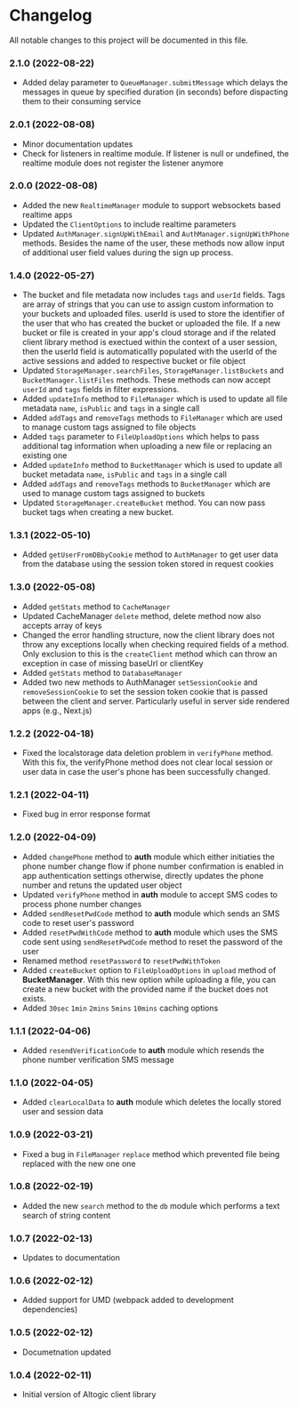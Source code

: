 # Changelog

All notable changes to this project will be documented in this file.

### 2.1.0 (2022-08-22)

-  Added delay parameter to `QueueManager.submitMessage` which delays the messages in queue by specified duration (in seconds) before dispacting them to their consuming service

### 2.0.1 (2022-08-08)

-  Minor documentation updates
-  Check for listeners in realtime module. If listener is null or undefined, the realtime module does not register the listener anymore

### 2.0.0 (2022-08-08)

-  Added the new `RealtimeManager` module to support websockets based realtime apps
-  Updated the  `ClientOptions` to include realtime parameters
-  Updated `AuthManager.signUpWithEmail` and `AuthManager.signUpWithPhone` methods. Besides the name of the user, these methods now allow input of additional user field values during the sign up process.

### 1.4.0 (2022-05-27)

-  The bucket and file metadata now includes `tags` and `userId` fields. Tags are array of strings that you can use to assign custom information to your buckets and uploaded files. userId is used to store the identifier of the user that who has created the bucket or uploaded the file. If a new bucket or file is created in your app's cloud storage and if the related client library method is exectued within the context of a user session, then the userId field is automaticallly populated with the userId of the active sessions and added to respective bucket or file object
-  Updated `StorageManager.searchFiles`, `StorageManager.listBuckets` and `BucketManager.listFiles` methods. These methods can now accept `userId` and `tags` fields in filter expressions.
-  Added `updateInfo` method to `FileManager` which is used to update all file metadata `name`, `isPublic` and `tags` in a single call
-  Added `addTags` and `removeTags` methods to `FileManager` which are used to manage custom tags assigned to file objects
-  Added `tags` parameter to `FileUploadOptions` which helps to pass additional tag information when uploading a new file or replacing an existing one
-  Added `updateInfo` method to `BucketManager` which is used to update all bucket metadata `name`, `isPublic` and `tags` in a single call
-  Added `addTags` and `removeTags` methods to `BucketManager` which are used to manage custom tags assigned to buckets
-  Updated `StorageManager.createBucket` method. You can now pass bucket tags when creating a new bucket.

### 1.3.1 (2022-05-10)

-  Added `getUserFromDBbyCookie` method to `AuthManager` to get user data from the database using the session token stored in request cookies

### 1.3.0 (2022-05-08)

-  Added `getStats` method to `CacheManager`
-  Updated CacheManager `delete` method, delete method now also accepts array of keys
-  Changed the error handling structure, now the client library does not throw any exceptions
   locally when checking required fields of a method. Only exclusion to this is the `createClient`
   method which can throw an exception in case of missing baseUrl or clientKey
-  Added `getStats` method to `DatabaseManager`
-  Added two new methods to AuthManager `setSessionCookie` and `removeSessionCookie` to set the
   session token cookie that is passed between the client and server. Particularly useful in server
   side rendered apps (e.g., Next.js)

### 1.2.2 (2022-04-18)

-  Fixed the localstorage data deletion problem in `verifyPhone` method. With this fix, the
   verifyPhone method does not clear local session or user data in case the user's phone has been
   successfully changed.

### 1.2.1 (2022-04-11)

-  Fixed bug in error response format

### 1.2.0 (2022-04-09)

-  Added `changePhone` method to **auth** module which either initiaties the phone number change
   flow if phone number confirmation is enabled in app authentication settings otherwise, directly
   updates the phone number and retuns the updated user object
-  Updated `verifyPhone` method in **auth** module to accept SMS codes to process phone number
   changes
-  Added `sendResetPwdCode` method to **auth** module which sends an SMS code to reset user's
   password
-  Added `resetPwdWithCode` method to **auth** module which uses the SMS code sent using
   `sendResetPwdCode` method to reset the password of the user
-  Renamed method `resetPassword` to `resetPwdWithToken`
-  Added `createBucket` option to `FileUploadOptions` in `upload` method of **BucketManager**. With
   this new option while uploading a file, you can create a new bucket with the provided name if the
   bucket does not exists.
-  Added `30sec` `1min` `2mins` `5mins` `10mins` caching options

### 1.1.1 (2022-04-06)

-  Added `resendVerificationCode` to **auth** module which resends the phone number verification SMS
   message

### 1.1.0 (2022-04-05)

-  Added `clearLocalData` to **auth** module which deletes the locally stored user and session data

### 1.0.9 (2022-03-21)

-  Fixed a bug in `FileManager` `replace` method which prevented file being replaced with the new
   one one

### 1.0.8 (2022-02-19)

-  Added the new `search` method to the `db` module which performs a text search of string content

### 1.0.7 (2022-02-13)

-  Updates to documentation

### 1.0.6 (2022-02-12)

-  Added support for UMD (webpack added to development dependencies)

### 1.0.5 (2022-02-12)

-  Documetnation updated

### 1.0.4 (2022-02-11)

-  Initial version of Altogic client library
